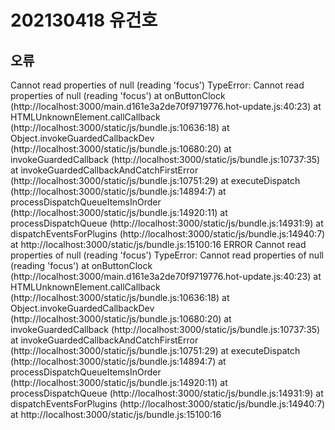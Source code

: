 # 202130418 유건호

## 오류
Cannot read properties of null (reading 'focus')
TypeError: Cannot read properties of null (reading 'focus')
    at onButtonClock (http://localhost:3000/main.d161e3a2de70f9719776.hot-update.js:40:23)
    at HTMLUnknownElement.callCallback (http://localhost:3000/static/js/bundle.js:10636:18)
    at Object.invokeGuardedCallbackDev (http://localhost:3000/static/js/bundle.js:10680:20)
    at invokeGuardedCallback (http://localhost:3000/static/js/bundle.js:10737:35)
    at invokeGuardedCallbackAndCatchFirstError (http://localhost:3000/static/js/bundle.js:10751:29)
    at executeDispatch (http://localhost:3000/static/js/bundle.js:14894:7)
    at processDispatchQueueItemsInOrder (http://localhost:3000/static/js/bundle.js:14920:11)
    at processDispatchQueue (http://localhost:3000/static/js/bundle.js:14931:9)
    at dispatchEventsForPlugins (http://localhost:3000/static/js/bundle.js:14940:7)
    at http://localhost:3000/static/js/bundle.js:15100:16
ERROR
Cannot read properties of null (reading 'focus')
TypeError: Cannot read properties of null (reading 'focus')
    at onButtonClock (http://localhost:3000/main.d161e3a2de70f9719776.hot-update.js:40:23)
    at HTMLUnknownElement.callCallback (http://localhost:3000/static/js/bundle.js:10636:18)
    at Object.invokeGuardedCallbackDev (http://localhost:3000/static/js/bundle.js:10680:20)
    at invokeGuardedCallback (http://localhost:3000/static/js/bundle.js:10737:35)
    at invokeGuardedCallbackAndCatchFirstError (http://localhost:3000/static/js/bundle.js:10751:29)
    at executeDispatch (http://localhost:3000/static/js/bundle.js:14894:7)
    at processDispatchQueueItemsInOrder (http://localhost:3000/static/js/bundle.js:14920:11)
    at processDispatchQueue (http://localhost:3000/static/js/bundle.js:14931:9)
    at dispatchEventsForPlugins (http://localhost:3000/static/js/bundle.js:14940:7)
    at http://localhost:3000/static/js/bundle.js:15100:16